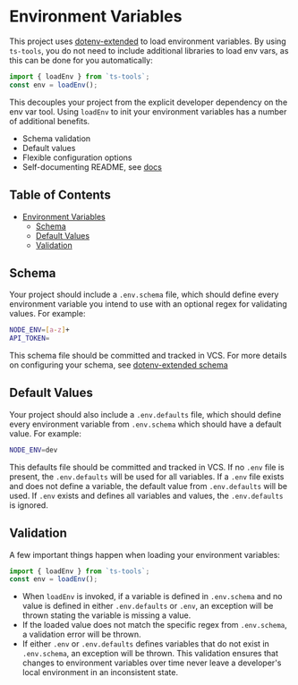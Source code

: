 # Environment Variables

This project uses [dotenv-extended](https://github.com/keithmorris/node-dotenv-extended) to load environment variables. By using `ts-tools`, you do not need to include additional libraries to load env vars, as this can be done for you automatically:

```ts
import { loadEnv } from `ts-tools`;
const env = loadEnv();
```

This decouples your project from the explicit developer dependency on the env var tool. Using `loadEnv` to init your environment variables has a number of additional benefits.

- Schema validation
- Default values
- Flexible configuration options
- Self-documenting README, see [docs](documentation.md)

## Table of Contents

- [Environment Variables](#environment-variables)
  - [Schema](#schema)
  - [Default Values](#default-values)
  - [Validation](#validation)

## Schema

Your project should include a `.env.schema` file, which should define every environment variable you intend to use with an optional regex for validating values. For example:

```bash
NODE_ENV=[a-z]+
API_TOKEN=
```

This schema file should be committed and tracked in VCS. For more details on configuring your schema, see [dotenv-extended schema](https://github.com/keithmorris/node-dotenv-extended#examples)

## Default Values

Your project should also include a `.env.defaults` file, which should define every environment variable from `.env.schema` which should have a default value. For example:

```bash
NODE_ENV=dev
```

This defaults file should be committed and tracked in VCS. If no `.env` file is present, the `.env.defaults` will be used for all variables. If a `.env` file exists and does not define a variable, the default value from `.env.defaults` will be used. If `.env` exists and defines all variables and values, the `.env.defaults` is ignored.

## Validation

A few important things happen when loading your environment variables:

```ts
import { loadEnv } from `ts-tools`;
const env = loadEnv();
```

- When `loadEnv` is invoked, if a variable is defined in `.env.schema` and no value is defined in either `.env.defaults` or `.env`, an exception will be thrown stating the variable is missing a value.
- If the loaded value does not match the specific regex from `.env.schema`, a validation error will be thrown.
- If either `.env` or `.env.defaults` defines variables that do not exist in `.env.schema`, an exception will be thrown.
  This validation ensures that changes to environment variables over time never leave a developer's local environment in an inconsistent state.
